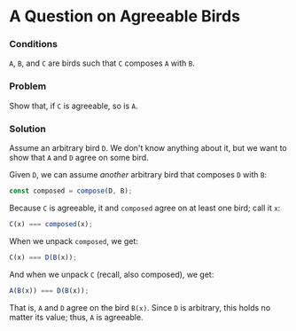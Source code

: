 # A Question on Agreeable Birds

### Conditions
`A`, `B`, and `C` are birds such that `C` composes `A` with `B`.

### Problem
Show that, if `C` is agreeable, so is `A`.

### Solution
Assume an arbitrary bird `D`. We don't know anything about it, but we want to show that `A` and `D` agree on some bird.

Given `D`, we can assume _another_ arbitrary bird that composes `D` with `B`:
```js
const composed = compose(D, B);
```
Because `C` is agreeable, it and `composed` agree on at least one bird; call it `x`:
```js
C(x) === composed(x);
```
When we unpack `composed`, we get:
```js
C(x) === D(B(x));
```
And when we unpack `C` (recall, also composed), we get:
```js
A(B(x)) === D(B(x));
```
That is, `A` and `D` agree on the bird `B(x)`. Since `D` is arbitrary, this holds no matter its value; thus, `A` is agreeable.
